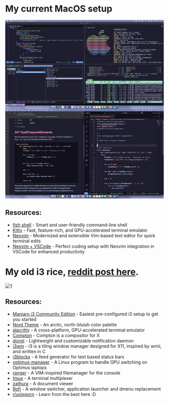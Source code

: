 # My current MacOS setup

![1](/Screenshots/6.png?raw=true "MacOS")

## Resources:  

- [fish shell](https://fishshell.com/) - Smart and user-friendly command-line shell  
- [Kitty](https://sw.kovidgoyal.net/kitty/) - Fast, feature-rich, and GPU-accelerated terminal emulator  
- [Neovim](https://neovim.io/) - Modernized and extensible Vim-based text editor for quick terminal edits  
- [Neovim + VSCode](https://github.com/vscode-neovim/vscode-neovim) - Perfect coding setup with Neovim integration in VSCode for enhanced productivity  


# My old i3 rice, [reddit post here](https://www.reddit.com/r/unixporn/comments/gk7s94/i3gaps_nord_genesis_evangelion_rice_and_my_daily/).

![1](/Screenshots/5.png?raw=true "Merged")

## Resources:

- [Manjaro i3 Community Edition](https://manjaro.org/download/community/i3/) - Easiest pre-configured i3 setup to get you started
- [Nord Theme](https://github.com/arcticicestudio/nord) - An arctic, north-bluish color palette
- [alacritty](https://github.com/alacritty/alacritty) - A cross-platform, GPU-accelerated terminal emulator
- [Compton](https://github.com/chjj/compton) - Compton is a compositor for X
- [donst](https://github.com/dunst-project/dunst) - Lightweight and customizable notification daemon
- [i3wm](https://i3wm.org/) - i3 is a tiling window manager designed for X11, inspired by wmii, and written in C
- [i3blocks](https://github.com/vivien/i3blocks) - A feed generator for text based status bars
- [optimus-manager](https://github.com/Askannz/optimus-manager) - A Linux program to handle GPU switching on Optimus laptops
- [ranger](https://github.com/ranger/ranger) - A VIM-inspired filemanager for the console
- [tmux](https://github.com/tmux/tmux) - A terminal multiplexer
- [zathura](https://github.com/pwmt/zathura) - A document viewer
- [Rofi](https://github.com/davatorium/rofi) - A window switcher, application launcher and dmenu replacement
- [r/unixporn](https://www.reddit.com/r/unixporn) - Learn from the best here :D

